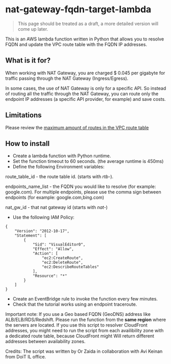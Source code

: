 # nat-gateway-fqdn-target-lambda

> This page should be treated as a draft, a more detailed version will come up later.

This is an AWS lambda function written in Python that allows you to resolve FQDN and update the VPC route table with the FQDN IP addresses.

## What is it for? 
When working with NAT Gateway, you are charged $ 0.045 per gigabyte for traffic passing through the NAT Gateway (Ingress/Egress).

In some cases, the use of NAT Gateway is only for a specific API. So instead of routing all the traffic through the NAT Gateway, you can route only the endpoint IP addresses (a specific API provider, for example) and save costs.

## Limitations
Please review the [maximum amount of routes in the VPC route table](https://docs.aws.amazon.com/vpc/latest/userguide/amazon-vpc-limits.html#vpc-limits-route-tables)


## How to install
- Create a lambda function with Python runtime.
- Set the function timeout to 60 seconds. (the average runtime is 450ms)
- Define the following Environment variables:

route_table_id - the route table id. (starts with *rtb-*).

endpoints_name_list - the FQDN you would like to resolve (for example: google.com).
For multiple endpoints, please use the comma sign between endpoints (for example: google.com,bing.com)

nat_gw_id - that nat gateway id (starts with *nat-*)

- Use the following IAM Policy:
```
{
    "Version": "2012-10-17",
    "Statement": [
        {
            "Sid": "VisualEditor0",
            "Effect": "Allow",
            "Action": [
                "ec2:CreateRoute",
                "ec2:DeleteRoute",
                "ec2:DescribeRouteTables"
            ],
            "Resource": "*"
        }
    ]
}
```
- Create an EventBridge rule to invoke the function every few minutes.
- Check that the tutorial works using an endpoint traceroute.


Important note:
If you use a Geo based FQDN (GeoDNS) address like ALB/ELB/RDS/Redshift. Please run the function from the **same region** where the servers are located.
If you use this script to resolver CloudFront addresses, you might need to run the script from each availibility zone with a dedicated route table, because CloudFront might Will return different addresses between availability zones.

Credits: 
The script was written by Or Zaida in collaboration with Avi Keinan from DoiT IL office.

